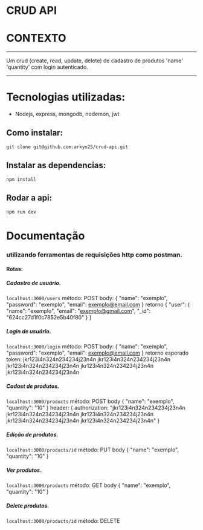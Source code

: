 #  CRUD API

#  CONTEXTO


------------

Um crud (create, read, update, delete) de cadastro de produtos 'name' 'quantity' com login autenticado.

------------


#  Tecnologias utilizadas:
- Nodejs, express, mongodb, nodemon, jwt

##  Como instalar:
`git clone git@github.com:arkyn25/crud-api.git`

## Instalar as dependencias:
`npm install`
##  Rodar a api:
`npm run dev`

#  Documentação
###  utilizando ferramentas de requisições http como postman.
####  Rotas:
##### Cadastro de usuário.
`localhost:3000/users`
método: POST
body: {
"name": "exemplo",
"password": "exemplo",
"email": exemplo@email.com
}
retorno {
    "user": {
        "name": "exemplo",
        "email": "exemplo@gmail.com",
        "_id": "624cc27d1f0c7852e5b40f80"
    }
}
##### Login de usuário.
`localhost:3000/login`
método: POST
body: {
"name": "exemplo",
"password": "exemplo",
"email": exemplo@email.com
}
retorno esperado token: jkr123i4n324n234234j23n4n jkr123i4n324n234234j23n4n jkr123i4n324n234234j23n4n jkr123i4n324n234234j23n4n jkr123i4n324n234234j23n4n

##### Cadast de produtos.
`localhost:3000/products`
método: POST
body {
    "name": "exemplo",
    "quantity": "10"
}
header: { authorization: "jkr123i4n324n234234j23n4n jkr123i4n324n234234j23n4n jkr123i4n324n234234j23n4n jkr123i4n324n234234j23n4n jkr123i4n324n234234j23n4n" }

##### Edição de produtos.
`localhost:3000/products/id`
método: PUT
body {
    "name": "exemplo",
    "quantity": "10"
}

##### Ver produtos.
`localhost:3000/products`
método: GET
body {
    "name": "exemplo",
    "quantity": "10"
}

##### Delete produtos.
`localhost:3000/products/id`
método: DELETE
